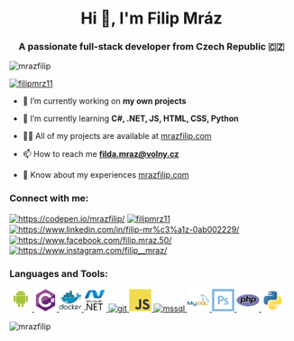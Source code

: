<h1 align="center">Hi 👋, I'm Filip Mráz</h1>
<h3 align="center">A passionate full-stack developer from Czech Republic 🇨🇿</h3>

<p align="left"> <img src="https://komarev.com/ghpvc/?username=mrazfilip&label=Profile%20views&color=0e75b6&style=flat" alt="mrazfilip" /> </p>

<p align="left"> <a href="https://twitter.com/filipmrz11" target="blank"><img src="https://img.shields.io/twitter/follow/filipmrz11?logo=twitter&style=for-the-badge" alt="filipmrz11" /></a> </p>

- 🔭 I’m currently working on **my own projects**

- 🌱 I’m currently learning **C#, .NET, JS, HTML, CSS, Python**

- 👨‍💻 All of my projects are available at [mrazfilip.com](mrazfilip.com)

- 📫 How to reach me **filda.mraz@volny.cz**

- 📄 Know about my experiences [mrazfilip.com](mrazfilip.com)

<h3 align="left">Connect with me:</h3>
<p align="left">
<a href="https://codepen.io/https://codepen.io/mrazfilip/" target="blank"><img align="center" src="https://raw.githubusercontent.com/rahuldkjain/github-profile-readme-generator/master/src/images/icons/Social/codepen.svg" alt="https://codepen.io/mrazfilip/" height="30" width="40" /></a>
<a href="https://twitter.com/filipmrz11" target="blank"><img align="center" src="https://raw.githubusercontent.com/rahuldkjain/github-profile-readme-generator/master/src/images/icons/Social/twitter.svg" alt="filipmrz11" height="30" width="40" /></a>
<a href="https://linkedin.com/in/https://www.linkedin.com/in/filip-mr%c3%a1z-0ab002229/" target="blank"><img align="center" src="https://raw.githubusercontent.com/rahuldkjain/github-profile-readme-generator/master/src/images/icons/Social/linked-in-alt.svg" alt="https://www.linkedin.com/in/filip-mr%c3%a1z-0ab002229/" height="30" width="40" /></a>
<a href="https://fb.com/https://www.facebook.com/filip.mraz.50/" target="blank"><img align="center" src="https://raw.githubusercontent.com/rahuldkjain/github-profile-readme-generator/master/src/images/icons/Social/facebook.svg" alt="https://www.facebook.com/filip.mraz.50/" height="30" width="40" /></a>
<a href="https://instagram.com/https://www.instagram.com/filip__mraz/" target="blank"><img align="center" src="https://raw.githubusercontent.com/rahuldkjain/github-profile-readme-generator/master/src/images/icons/Social/instagram.svg" alt="https://www.instagram.com/filip__mraz/" height="30" width="40" /></a>
</p>

<h3 align="left">Languages and Tools:</h3>
<p align="left"> <a href="https://developer.android.com" target="_blank" rel="noreferrer"> <img src="https://raw.githubusercontent.com/devicons/devicon/master/icons/android/android-original-wordmark.svg" alt="android" width="40" height="40"/> </a> <a href="https://www.w3schools.com/cs/" target="_blank" rel="noreferrer"> <img src="https://raw.githubusercontent.com/devicons/devicon/master/icons/csharp/csharp-original.svg" alt="csharp" width="40" height="40"/> </a> <a href="https://www.docker.com/" target="_blank" rel="noreferrer"> <img src="https://raw.githubusercontent.com/devicons/devicon/master/icons/docker/docker-original-wordmark.svg" alt="docker" width="40" height="40"/> </a> <a href="https://dotnet.microsoft.com/" target="_blank" rel="noreferrer"> <img src="https://raw.githubusercontent.com/devicons/devicon/master/icons/dot-net/dot-net-original-wordmark.svg" alt="dotnet" width="40" height="40"/> </a> <a href="https://git-scm.com/" target="_blank" rel="noreferrer"> <img src="https://www.vectorlogo.zone/logos/git-scm/git-scm-icon.svg" alt="git" width="40" height="40"/> </a> <a href="https://developer.mozilla.org/en-US/docs/Web/JavaScript" target="_blank" rel="noreferrer"> <img src="https://raw.githubusercontent.com/devicons/devicon/master/icons/javascript/javascript-original.svg" alt="javascript" width="40" height="40"/> </a> <a href="https://www.microsoft.com/en-us/sql-server" target="_blank" rel="noreferrer"> <img src="https://www.svgrepo.com/show/303229/microsoft-sql-server-logo.svg" alt="mssql" width="40" height="40"/> </a> <a href="https://www.mysql.com/" target="_blank" rel="noreferrer"> <img src="https://raw.githubusercontent.com/devicons/devicon/master/icons/mysql/mysql-original-wordmark.svg" alt="mysql" width="40" height="40"/> </a> <a href="https://www.photoshop.com/en" target="_blank" rel="noreferrer"> <img src="https://raw.githubusercontent.com/devicons/devicon/master/icons/photoshop/photoshop-line.svg" alt="photoshop" width="40" height="40"/> </a> <a href="https://www.php.net" target="_blank" rel="noreferrer"> <img src="https://raw.githubusercontent.com/devicons/devicon/master/icons/php/php-original.svg" alt="php" width="40" height="40"/> </a> <a href="https://www.python.org" target="_blank" rel="noreferrer"> <img src="https://raw.githubusercontent.com/devicons/devicon/master/icons/python/python-original.svg" alt="python" width="40" height="40"/> </a> </p>

<p><img align="center" src="https://github-readme-stats.vercel.app/api/top-langs?username=mrazfilip&show_icons=true&locale=en&layout=compact" alt="mrazfilip" /></p>
